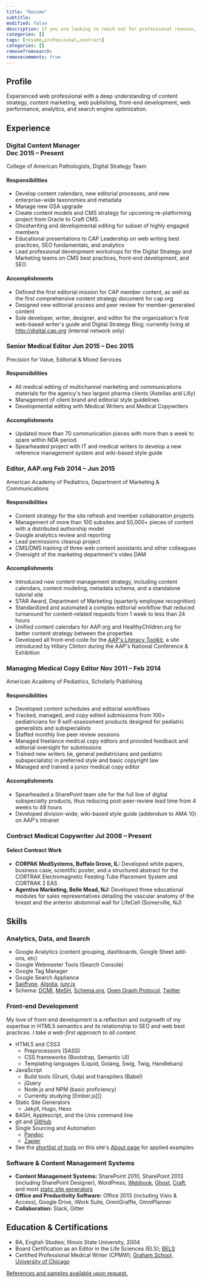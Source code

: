 ```yaml
---
title: "Resume"
subtitle:
modified: false
description: If you are looking to reach out for professional reasons, please take a look at my résumé.
categories: []
tags: [resume,professional,contract]
categories: []
removefromsearch:
removecomments: true
---
```


## Profile

Experienced web professional with a deep understanding of content strategy, content marketing, web publishing, front-end development, web performance, analytics, and search engine optimization.

## Experience

<h3 class="experience-title">Digital Content Manager <br><span class="work-experience-time">Dec 2015 &ndash; Present</span></h3>

<div class="employer">College of American Pathologists, Digital Strategy Team</div>

#### Responsibilities

* Develop content calendars, new editorial processes, and new enterprise-wide taxonomies and metadata
* Manage new GSA upgrade
* Create content models and CMS strategy for upcoming re-platforming project from Oracle to Craft CMS.
* Ghostwriting and developmental editing for subset of highly engaged members
* Educational presentations to CAP Leadership on web writing best practices, SEO fundamentals, and analytics
* Lead professional development workshops for the Digital Strategy and Marketing teams on CMS best practices, front-end development, and SEO

#### Accomplishments

* Defined the first editorial mission for CAP member content, as well as the first comprehensive content strategy document for cap.org
* Designed new editorial process and peer review for member-generated content
* Sole developer, writer, designer, and editor for the organization's first web-based writer's guide and Digital Strategy Blog; currently living at <http://digital.cap.org> (internal network only)

<h3 class="experience-title">Senior Medical Editor <span class="work-experience-time">Jun 2015 &ndash; Dec 2015</span></h3>

<div class="employer">Precision for Value, Editorial &amp; Mixed Services</div>

#### Responsibilities

* All medical editing of multichannel marketing and communications materials for the agency's two largest pharma clients (Astellas and Lilly)
* Management of client brand and editorial style guidelines
* Developmental editing with Medical Writers and Medical Copywriters

#### Accomplishments

* Updated more than 70 communication pieces with more than a week to spare within NDA period
* Spearheaded project with IT and medical writers to develop a new reference management system and wiki-based style guide

<h3 class="experience-title">Editor, AAP.org <span class="work-experience-time">Feb 2014 &ndash; Jun 2015</span></h3>

<div class="employer">American Academy of Pediatrics, Department of Marketing & Communications</div>

#### Responsibilities

* Content strategy for the site refresh and member collaboration projects
* Management of more than 100 subsites and 50,000+ pieces of content with a distributed authorship model
* Google analytics review and reporting
* Lead permissions cleanup project
* CMS/DMS training of three web content assistants and other colleagues
* Oversight of the marketing department's video DAM

#### Accomplishments

* Introduced new content management strategy, including content calendars, content modeling, metadata schema, and a standalone tutorial site
* STAR Award, Department of Marketing (quarterly employee recognition)
* Standardized and automated a complex editorial workflow that reduced turnaround for content-related requests from 1 week to less than 24 hours
* Unified content calendars for AAP.org and HealthyChildren.org for better content strategy between the properties
* Developed all front-end code for the [AAP's Literacy Toolkit](https://littoolkit.aap.org), a site introduced by Hillary Clinton during the AAP's National Conference & Exhibition

<h3 class="experience-title">Managing Medical Copy Editor <span class="work-experience-time">Nov 2011 &ndash; Feb 2014</span></h3>

<div class="employer">American Academy of Pediatrics, Scholarly Publishing</div>

#### Responsibilities

* Developed content schedules and editorial workflows
* Tracked, managed, and copy edited submissions from 100+ pediatricians for 9 self-assessment products designed for pediatric generalists and subspecialists
* Staffed monthly live peer review sessions
* Managed freelance medical copy editors and provided feedback and editorial oversight for submissions
* Trained new writers (ie, general pediatricians and pediatric subspecialists) in preferred style and basic copyright law
* Managed and trained a junior medical copy editor

#### Accomplishments

* Spearheaded a SharePoint team site for the full line of digital subspecialty products, thus reducing post-peer-review lead time from 4 weeks to 48 hours
* Developed division-wide, wiki-based style guide (addendum to AMA 10) on AAP's intranet

<h3 class="experience-title">Contract Medical Copywriter <span class="work-experience-time">Jul 2008 &ndash; Present</span></h3>

#### Select Contract Work

* **CORPAK MedSystems, Buffalo Grove, IL:** Developed white papers, business case, scientific poster, and a structured abstract for the CORTRAK Electromagnetic Feeding Tube Placement System and CORTRAK 2 EAS
* **Agentive Marketing, Belle Mead, NJ:** Developed three educational modules for sales representatives detailing the vascular anatomy of the breast and the anterior abdominal wall for LifeCell (Somerville, NJ)

## Skills

### Analytics, Data, and Search

* Google Analytics (content grouping, dashboards, Google Sheet add-ons, etc)
* Google Webmaster Tools (Search Console)
* Google Tag Manager
* Google Search Appliance
* [Swiftype][], [Algolia][], [lunr.js][]
* Schema: [DCMI][], [MeSH][], [Schema.org][], [Open Graph Protocol][], [Twitter][]

### Front-end Development

My love of front-end development is a reflection and outgrowth of my expertise in HTML5 semantics and its relationship to SEO and web best practices. *I take a web-first approach to all content.*

* HTML5 and CSS3
  * Preprocessors (SASS)
  * CSS frameworks (Bootstrap, Semantic UI)
  * Templating languages (Liquid, Golang, Swig, Twig, Handlebars)
* JavaScript
  * Build tools (Grunt, Gulp) and transpilers (Babel)
  * jQuery
  * Node.js and NPM (basic proficiency)
  * Currently studying [Ember.js][]
* Static Site Generators
  * Jekyll, Hugo, Hexo
* BASH, Applescript, and the Unix command line
* git and [GitHub][]
* Single Sourcing and Automation
  * [Pandoc][]
  * [Zapier][]
* See the [shortlist of tools][] on this site's [About page] for applied examples

### Software & Content Management Systems

* **Content Management Systems:** SharePoint 2010, SharePoint 2013 (including SharePoint Designer), WordPress, [Webhook][], [Ghost][], [Craft][], and most [static site generators][]
* **Office and Productivity Software:** Office 2013 (including Visio & Access), Google Drive, iWork Suite, OmniGraffle, OmniPlanner
* **Collaboration:** Slack, Gitter

## Education & Certifications

* BA, English Studies; Illinois State University, 2004
* Board Certification as an Editor in the Life Sciences (ELS); [BELS][]
* Certified Professional Medical Writer (CPMW); [Graham School, University of Chicago][]

<a id="references-link" href="mailto:ryan@ryanwatters.io?subject=Ryan Watters resume request&body=I read your resume on ryanwatters.io and would like to request samples and references." title="Email me to request samples or references.">
    <i class="icon-email"></i>References and samples available upon request.
</a>

[About page]: /about "Visit the page to learn a bit more about me."
[Algolia]: https://www.algolia.com "Visit the site for Algolia, a real-time search service for websites and web applications."
[BELS]: http://www.bels.org/ "Visit the official website of the Board of Editors in the Life Sciences"
[Craft]: https://craftcms.com/ "See the website for Craft, a CMS built on the PHP Yii2 Framework"
[DCMI]: http://dublincore.org/ "Visit the site for the Dublin Core Metadata Initiative"
[Ghost]: https://ghost.org/ "Visit the site for Ghost, a fast blog-centric content management system"
[GitHub]: https://www.github.com/rdwatters "Go to the GitHub profile for me, rdwatters, to see more about the projects I'm involved in with the open-source community."
[Graham School, University of Chicago]: https://grahamschool.uchicago.edu/ "Visit the site for University of Chicago's Graham School of Continuing Liberal and Professional Studies"
[lunr.js]: http://lunrjs.com/ "Find our more about lunr.js, a fast, client-side full-text search engine written in JavaScript"
[MeSH]: https://www.nlm.nih.gov/mesh/ "Find out more about MeSH, the NLM's curated medical vocabulary resource."
[Open Graph Protocol]: http://ogp.me/ "Learn more about the Open Graph Protocol project, which enables any web page to become a rich object in a social graph."
[Ooyala]: http://www.ooyala.com/ "Visit Ooyala's website to learn more about the video management system used by the American Academy of Pediatrics"
[Pandoc]: http://pandoc.org/ "Learn more about Pandoc, a command-line application written in Haskel that converts nearly all document formats"
[Precision for Value]: http://www.precisionforvalue.com/ "Visit the Precision for Value website"
[Schema.org]: http://schema.org/ "Visit to learn more about Schema.org as a collaborative, community activity with a mission to create, maintain, and promote schemas for structured data on the Internet, on web pages, in email messages, and beyond."
[shortlist of tools]: /about#site-development "Go here to see the list of tools I used to build this website"
[static site generators]: https://staticgen.com "StaticGen shows you a list of the most popular static site generators by GitHub stars"
[Swiftype]: https://swiftype.com/ "Learn more about Swiftype's enterprise-grade instant search"
[Twitter]: https://dev.twitter.com/cards/markup "The Twitter developer docs provide information to front-end developers interacting with Twitter's API."
[Webhook]: http://www.webhook.com/ "Learn more about the Webhook CMS"
[Zapier]: https://zapier.com/ "Learn more about Zapier, easy automation for busy people"
